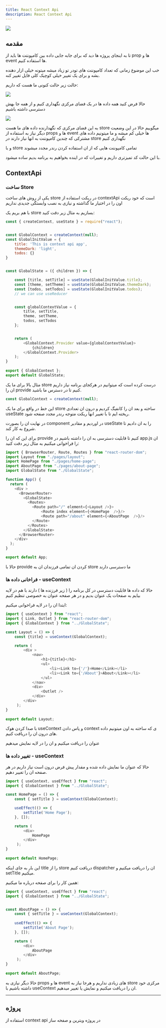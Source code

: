 ```yaml
---
title: React Context Api
description: React Context Api
---
```


![](../images/store0.png)

## مقدمه 

تا به اینجای پروژه ها دید که برای جابه جایی داده بین کامپونتت ها باید از prop ها و event ها استفاده کنیم.

خب این موضوع زمانی که تعداد کامپوننت های تودر تو زیاد میشه میتونه خیلی ازار دهنده بشه و برای یک تغییر خیلی کوچیک کلی فایل تغییر کنه.

حالت زیر حالت کنونی ما هست که داریم:


![](../images/store1.png)



حالا فرض کنید همه داده ها در یک فضای مرکزی نگهداری کنیم و از همه جا بهش دسترسی داشته باشیم

![](../images/store2.png)

به این فضای مرکزی که نگهدارنده داده های ما هست store میگوییم حالا در این وضعیت دیگر نیاز به استفاده از props ها و event ها خیلی کم میشه و ما میتونیم داده های مشترکی که چندین کامپوننت به انها نیاز دارند در store نگهداری کنیم

و با store تمامی کامپوننت هایی که از ان استفاده کردن رندر مجدد میشوند 

با این حالت کد تمیزتری داریم و تغییرات که در اینده بخواهیم به برنامه بدیم ساده میشود.

## ContextApi

### ساخت Store
یکی از روش های ساخت store در ریکت استفاده از contextApi است که خود ریکت اون را در اختیار ما گذاشته و نیازی به نصب وابستگی جدیدی نداریم

با هم بریم یک store بسازیم به مثال زیر دقت کنید: 

```javascript
const { createContext, useState } = require("react");


const GlobalContext = createContext(null);
const GlobalInitValue = {
    title: 'This is context api app',
    themeDark: 'light',
    todos: {}
}


const GlobalState = ({ children }) => {

    const [title, setTitle] = useState(GlobalInitValue.title);
    const [theme, setTheme] = useState(GlobalInitValue.themeDark);
    const [todos, setTodos] = useState(GlobalInitValue.todos);
    // we can use useReducer 


    const globalContextValue = {
        title, setTitle,
        theme, setTheme,
        todos, setTodos
    };


    return (
        <GlobalContext.Provider value={globalContextValue}>
            {children}
        </GlobalContext.Provider>
    ); 
}
 
export { GlobalContext };
export default GlobalState;
```

مثال بالا برای ما یک store درست کرده است که میتوانیم در هرکجای برنامه نیاز داریم ان را provide کنیم تا در دسترس ما باشید.

```javascript
const GlobalContext = createContext(null);
```

این خط در واقع برای ما یک store ساخته و بعد ان را کانفیگ کردیم و درون ان تعدادی useState ریخته ایم تا با تغییر انها ریکت متوجه رندر مجدد صفحه شود.

در نهایت ان را بصورت component در اوردیم و مقادیر useState را به ان دادیم تا شروع به کار کند.

برای این که ان را provide کنیم تا قابلیت دسترسی به ان را داشته باشیم در app.js ان را فراخوانی میکنیم به مثال زیر دقت کنید:

```javascript
import { BrowserRouter, Route, Routes } from "react-router-dom";
import Layout from "./pages/layout";
import HomePage from "./pages/home-page";
import AboutPage from "./pages/about-page";
import GlobalState from "./GlobalState";

function App() {
  return (
    <div >
      <BrowserRouter>
        <GlobalState>
          <Routes>
            <Route path="/" element={<Layout />}>
                <Route index element={<HomePage  />}/>
                <Route path="/about" element={<AboutPage  />}/>
            </Route>
          </Routes>
        </GlobalState>
      </BrowserRouter>
    </div>
  );
}

export default App;
```

حالا با provide کردن ان تمامی فرزندان ان به store ما دسترسی دارند

### فراخانی داده ها  - useContext 

حالا که داده ها قابلیت دسترسی در کل برنامه را ( زیر فرزنده ها ) دارند با هم در لایه بیایم به صفحات یک عنوان بدیم و در هر صفحه عنوان به خصوصی تنظیم کنیم

ابتدا ان را در لایه فراخوانی میکنیم:

```javascript
import { useContext } from "react";
import { Link, Outlet } from "react-router-dom";
import { GlobalContext } from "../GlobalState";

const Layout = () => {
    const {title} = useContext(GlobalContext);

    return ( 
        <div >
            <nav>
                <h1>{title}</h1>
                <ul>
                    <li><Link to={'/'}>Home</Link></li>
                    <li><Link to={'/About'}>About</Link></li>
                </ul>
            </nav>
            <div>
                <Outlet />
            </div>
        </div>
     );
}
 
export default Layout;
```

با صدا کردن هوک useContext و پاس دادن context ی که ساخته به اون میتونیم داده های درون ان را دریافت کنیم.

عنوان را دریافت میکنیم و ان را در لایه نمایش میدهیم

### تغییر داده ها - useContext

حالا که عنوان ما نمایش داده شده و مقدار پیش فرض درون است نیاز داریم در هر صفحه ان را تغییر دهیم.

```javascript
import { useContext, useEffect } from "react";
import { GlobalContext } from "../GlobalState";

const HomePage = () => {
    const { setTitle } = useContext(GlobalContext);

    useEffect(() => {
        setTitle('Home Page');
    }, []);

    return ( 
        <div>
            HomePage
        </div>
     );
}
 
export default HomePage;
```

این بار به جای اینکه  title را از store دریافت کنیم dispatcher ان را دریافت میکنیم و setTitle میکنیم.

همین کار را برای صفحه درباره ما میکنیم:

```javascript
import { useContext, useEffect } from "react";
import { GlobalContext } from "../GlobalState";


const AboutPage = () => {
    const { setTitle } = useContext(GlobalContext);
    
    useEffect(() => {
        setTitle('About Page');
    }, []);

    return ( 
        <div>
            AboutPage
        </div>
     );
}
 
export default AboutPage;
```

 حالا دیگر نیازی به props ها و event های زیادی نداریم و هرجا نیاز به store مرکزی خود داشته باشیم با useContext ان را دریافت میکنیم و نمایش یا تغییر میدهیم.

---
## پروژه

استفاده از context api در پروژه ویترین و صفحه ساز
